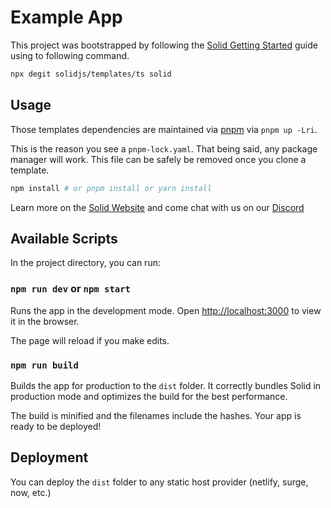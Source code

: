 
# Example App

This project was bootstrapped by following the
[Solid Getting Started](https://www.solidjs.com/guides/getting-started) guide
using to following command.

```bash
npx degit solidjs/templates/ts solid
```

## Usage

Those templates dependencies are maintained via [pnpm](https://pnpm.io) via
`pnpm up -Lri`.

This is the reason you see a `pnpm-lock.yaml`. That being said, any package
manager will work. This file can be safely be removed once you clone a
template.

```bash
npm install # or pnpm install or yarn install
```

Learn more on the [Solid Website](https://solidjs.com) and come chat with us
on our [Discord](https://discord.com/invite/solidjs)

## Available Scripts

In the project directory, you can run:

### `npm run dev` or `npm start`

Runs the app in the development mode.
Open [http://localhost:3000](http://localhost:3000) to view it in the browser.

The page will reload if you make edits.

### `npm run build`

Builds the app for production to the `dist` folder.
It correctly bundles Solid in production mode and optimizes the build for the
best performance.

The build is minified and the filenames include the hashes.
Your app is ready to be deployed!

## Deployment

You can deploy the `dist` folder to any static host provider
(netlify, surge, now, etc.)
